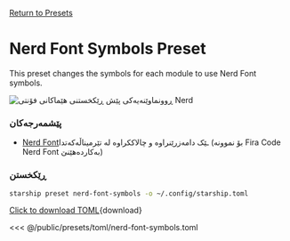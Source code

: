 [Return to Presets](./#nerd-font-symbols)

# Nerd Font Symbols Preset

This preset changes the symbols for each module to use Nerd Font symbols.

![ڕوونماوێنەیەکی پێش ڕێکخستنی هێماکانی فۆنتی Nerd](/presets/img/nerd-font-symbols.png)

### پێشمەرجەکان

- [Nerd Font](https://www.nerdfonts.com/)ـێک دامەزرێنراوە و چالاککراوە لە تێرمیناڵەکەتدا (بۆ نموونە Fira Code Nerd Font بەکاردەهێنێ)

### ڕێکخستن

```sh
starship preset nerd-font-symbols -o ~/.config/starship.toml
```

[Click to download TOML](/presets/toml/nerd-font-symbols.toml){download}

<<< @/public/presets/toml/nerd-font-symbols.toml
